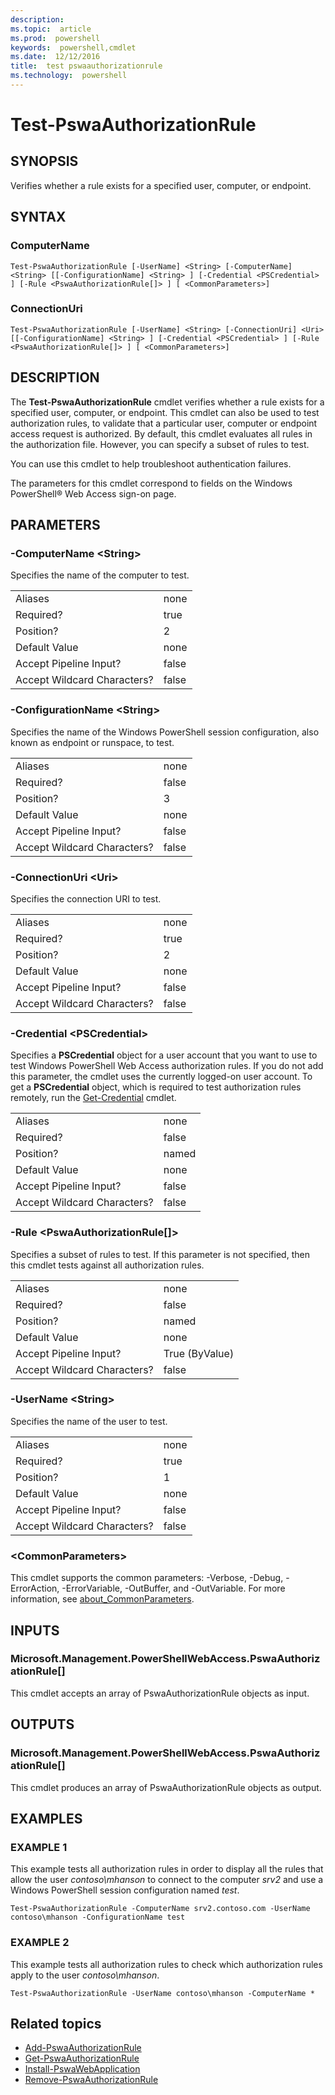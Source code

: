 ```yaml
---
description:
ms.topic:  article
ms.prod:  powershell
keywords:  powershell,cmdlet
ms.date:  12/12/2016
title:  test pswaauthorizationrule
ms.technology:  powershell
---
```


# Test-PswaAuthorizationRule

## SYNOPSIS

Verifies whether a rule exists for a specified user, computer, or
endpoint.

## SYNTAX

### ComputerName
```
Test-PswaAuthorizationRule [-UserName] <String> [-ComputerName] <String> [[-ConfigurationName] <String> ] [-Credential <PSCredential> ] [-Rule <PswaAuthorizationRule[]> ] [ <CommonParameters>]
```

### ConnectionUri
```
Test-PswaAuthorizationRule [-UserName] <String> [-ConnectionUri] <Uri> [[-ConfigurationName] <String> ] [-Credential <PSCredential> ] [-Rule <PswaAuthorizationRule[]> ] [ <CommonParameters>]
```

## DESCRIPTION

The **Test-PswaAuthorizationRule** cmdlet verifies whether a rule exists
for a specified user, computer, or endpoint.
This cmdlet can also be used to test authorization rules,
to validate that a particular user, computer or endpoint access request
is authorized.
By default, this cmdlet evaluates all rules in the authorization file.
However, you can specify a subset of rules to test.

You can use this cmdlet to help troubleshoot authentication failures.

The parameters for this cmdlet correspond to fields on the Windows
PowerShell® Web Access sign-on page.

## PARAMETERS

### -ComputerName &lt;String&gt;

Specifies the name of the computer to test.

|||
|-|-|
| Aliases                              | none                                 |
| Required?                            | true                                 |
| Position?                            | 2                                    |
| Default Value                        | none                                 |
| Accept Pipeline Input?               | false                                |
| Accept Wildcard Characters?          | false                                |

### -ConfigurationName &lt;String&gt;

Specifies the name of the Windows PowerShell session configuration, also
known as endpoint or runspace, to test.

|||
|-|-|
| Aliases                              | none                                 |
| Required?                            | false                                |
| Position?                            | 3                                    |
| Default Value                        | none                                 |
| Accept Pipeline Input?               | false                                |
| Accept Wildcard Characters?          | false                                |

### -ConnectionUri &lt;Uri&gt;

Specifies the connection URI to test.

|||
|-|-|
| Aliases                              | none                                 |
| Required?                            | true                                 |
| Position?                            | 2                                    |
| Default Value                        | none                                 |
| Accept Pipeline Input?               | false                                |
| Accept Wildcard Characters?          | false                                |

### -Credential &lt;PSCredential&gt;

Specifies a **PSCredential** object for a user account that you want to
use to test Windows PowerShell Web Access authorization rules. If you do
not add this parameter, the cmdlet uses the currently logged-on user
account. To get a **PSCredential** object, which is required to test
authorization rules remotely, run the
[Get-Credential](http://go.microsoft.com/fwlink/?LinkID=293936) cmdlet.

|||
|-|-|
| Aliases                              | none                                 |
| Required?                            | false                                |
| Position?                            | named                                |
| Default Value                        | none                                 |
| Accept Pipeline Input?               | false                                |
| Accept Wildcard Characters?          | false                                |

### -Rule &lt;PswaAuthorizationRule\[\]&gt;

Specifies a subset of rules to test. If this parameter is not specified,
then this cmdlet tests against all authorization rules.

|||
|-|-|
| Aliases                              | none                                 |
| Required?                            | false                                |
| Position?                            | named                                |
| Default Value                        | none                                 |
| Accept Pipeline Input?               | True (ByValue)                       |
| Accept Wildcard Characters?          | false                                |

### -UserName &lt;String&gt;

Specifies the name of the user to test.

|||
|-|-|
| Aliases                              | none                                 |
| Required?                            | true                                 |
| Position?                            | 1                                    |
| Default Value                        | none                                 |
| Accept Pipeline Input?               | false                                |
| Accept Wildcard Characters?          | false                                |

### &lt;CommonParameters&gt;

This cmdlet supports the common parameters:
-Verbose, -Debug, -ErrorAction, -ErrorVariable, -OutBuffer, and -OutVariable.
For more information, see
[about_CommonParameters](http://go.microsoft.com/fwlink/p/?LinkID=113216).

## INPUTS

### Microsoft.Management.PowerShellWebAccess.PswaAuthorizationRule\[\]

This cmdlet accepts an array of PswaAuthorizationRule objects as input.

## OUTPUTS

### Microsoft.Management.PowerShellWebAccess.PswaAuthorizationRule\[\]

This cmdlet produces an array of PswaAuthorizationRule objects as output.

## EXAMPLES

### EXAMPLE 1

This example tests all authorization rules in order to display all the
rules that allow the user *contoso\\mhanson* to connect to the computer
*srv2* and use a Windows PowerShell session configuration named *test*.

```
Test-PswaAuthorizationRule -ComputerName srv2.contoso.com -UserName contoso\mhanson -ConfigurationName test
```

### EXAMPLE 2

This example tests all authorization rules to check which authorization
rules apply to the user *contoso\\mhanson*.

```
Test-PswaAuthorizationRule -UserName contoso\mhanson -ComputerName *
```

## Related topics

- [Add-PswaAuthorizationRule](add-pswaauthorizationrule.md)
- [Get-PswaAuthorizationRule](get-pswaauthorizationrule.md)
- [Install-PswaWebApplication](install-pswawebapplication.md)
- [Remove-PswaAuthorizationRule](remove-pswaauthorizationrule.md)
